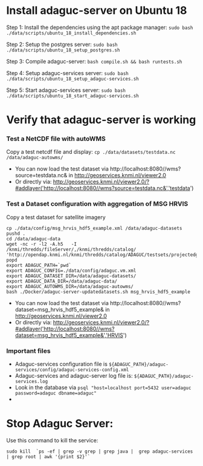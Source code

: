 # Install adaguc-server on Ubuntu 18

Step 1: Install the dependencies using the apt package manager:
```sudo bash ./data/scripts/ubuntu_18_install_dependencies.sh ```

Step 2: Setup the postgres server:
```sudo bash ./data/scripts/ubuntu_18_setup_postgres.sh ```

Step 3: Compile adaguc-server:
```bash compile.sh && bash runtests.sh```

Step 4: Setup adaguc-services server:
```sudo bash ./data/scripts/ubuntu_18_setup_adaguc-services.sh```

Step 5: Start adaguc-services server:
```sudo bash ./data/scripts/ubuntu_18_start_adaguc-services.sh```


# Verify that adaguc-server is working

### Test a NetCDF file with autoWMS ###

 Copy a test netcdf file and display:
```cp ./data/datasets/testdata.nc /data/adaguc-autowms/```

* You can now load the test dataset via http://localhost:8080//wms?source=testdata.nc& in http://geoservices.knmi.nl/viewer2.0
* Or directly via: http://geoservices.knmi.nl/viewer2.0/?#addlayer('http://localhost:8080//wms?source=testdata.nc&','testdata')

### Test a Dataset configuration with aggregation of MSG HRVIS ###

Copy a test dataset for satellite imagery
```
cp ./data/config/msg_hrvis_hdf5_example.xml /data/adaguc-datasets
pushd .
cd /data/adaguc-data
wget -nc -r -l2 -A.h5   -I /knmi/thredds/fileServer/,/knmi/thredds/catalog/ 'http://opendap.knmi.nl/knmi/thredds/catalog/ADAGUC/testsets/projectedgrids/meteosat/catalog.html'
popd
export ADAGUC_PATH=`pwd`
export ADAGUC_CONFIG=./data/config/adaguc.vm.xml
export ADAGUC_DATASET_DIR=/data/adaguc-datasets/
export ADAGUC_DATA_DIR=/data/adaguc-data/
export ADAGUC_AUTOWMS_DIR=/data/adaguc-autowms/
bash ./Docker/adaguc-server-updatedatasets.sh msg_hrvis_hdf5_example
```
* You can now load the test dataset via http://localhost:8080//wms?dataset=msg_hrvis_hdf5_example& in http://geoservices.knmi.nl/viewer2.0
* Or directly via: http://geoservices.knmi.nl/viewer2.0/?#addlayer('http://localhost:8080//wms?dataset=msg_hrvis_hdf5_example&','HRVIS')

### Important files

* Adaguc-services configuration file is `${ADAGUC_PATH}/adaguc-services/config/adaguc-services-config.xml`
* Adaguc-services and adaguc-server log file is: `${ADAGUC_PATH}/adaguc-services.log`
* Look in the database via `psql "host=localhost port=5432 user=adaguc password=adaguc dbname=adaguc"`
* 

# Stop Adaguc Server:
Use this command to kill the service:
```
sudo kill  `ps -ef | grep -v grep | grep java |  grep adaguc-services | grep root | awk '{print $2}'`
```
